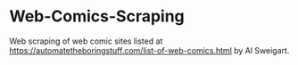 # Web-Comics-Scraping
Web scraping of web comic sites listed at https://automatetheboringstuff.com/list-of-web-comics.html by Al Sweigart.
